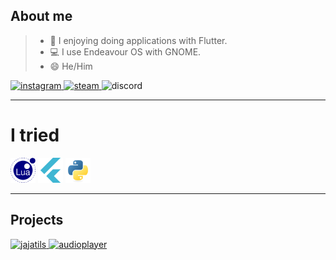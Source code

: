 
<!--
<p align="center">
  <img src="https://user-images.githubusercontent.com/74739998/162453229-86558a04-f28e-471e-97cf-24e5383aaf7c.png" width="200"/>
  <p align="center">
    <strong>Howdy!, I'm jara155</strong>
  </p>
</p>
-->


## About me
>- :robot: I enjoying doing applications with Flutter.
>- 💻 I use Endeavour OS with GNOME.
>- 😄 He/Him
<p align="left">
  <a href="https://www.instagram.com/jara15554/">
    <img src="https://img.shields.io/badge/Instagram-%23E4405F.svg?style=for-the-badge&logo=Instagram&logoColor=white" alt="instagram"/>
  </a>
  <a href="https://steamcommunity.com/id/jara155/">
    <img src="https://img.shields.io/badge/steam-%23000000.svg?style=for-the-badge&logo=steam&logoColor=white" alt="steam"/>
  </a>
  <a>
     <img src="https://img.shields.io/badge/%3CApparentlyjR%3E-%237289DA.svg?style=for-the-badge&logo=discord&logoColor=white" alt="discord"/>
  </a>
  
</p>

---


# I tried
<div>
    <img src="https://github.com/devicons/devicon/blob/master/icons/lua/lua-plain-wordmark.svg" title="lua" alt="lua" width="40" height="40"/>
    <img src="https://github.com/devicons/devicon/blob/master/icons/flutter/flutter-plain.svg" title="flutter" alt="flutter" width="40" height="40"/>
    <img src="https://github.com/devicons/devicon/blob/master/icons/python/python-original.svg" title="py" alt="py" width="40" height="40"/>
</div>

---

## Projects
<div>
  <a href="https://github.com/jara155/Jajatils">
    <img src="https://github-readme-stats.vercel.app/api/pin/?username=jara155&repo=JajaTils&theme=bear" title="jajatils"/>
  </a>  
  <a href="https://github.com/jara155/Audio-Player">
    <img src="https://github-readme-stats.vercel.app/api/pin/?username=jara155&repo=Audio-Player&theme=bear" title="audioplayer"/>
  </a>  
   
</div>
